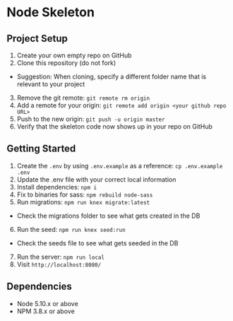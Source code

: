 # Node Skeleton

## Project Setup

1. Create your own empty repo on GitHub
2. Clone this repository (do not fork)
  - Suggestion: When cloning, specify a different folder name that is relevant to your project
3. Remove the git remote: `git remote rm origin`
4. Add a remote for your origin: `git remote add origin <your github repo URL>`
5. Push to the new origin: `git push -u origin master`
6. Verify that the skeleton code now shows up in your repo on GitHub

## Getting Started

1. Create the `.env` by using `.env.example` as a reference: `cp .env.example .env`
2. Update the .env file with your correct local information
3. Install dependencies: `npm i`
4. Fix to binaries for sass: `npm rebuild node-sass`
5. Run migrations: `npm run knex migrate:latest`
  - Check the migrations folder to see what gets created in the DB
6. Run the seed: `npm run knex seed:run`
  - Check the seeds file to see what gets seeded in the DB
7. Run the server: `npm run local`
8. Visit `http://localhost:8080/`

## Dependencies

- Node 5.10.x or above
- NPM 3.8.x or above



